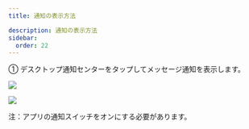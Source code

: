 ```yaml
---
title: 通知の表示方法

description: 通知の表示方法
sidebar:
  order: 22
---
```


① デスクトップ通知センターをタップしてメッセージ通知を表示します。

![](public/images/air3/jp/notification-1.png)

![](public/images/air3/jp/notification-2.png)

注：アプリの通知スイッチをオンにする必要があります。